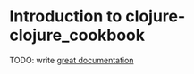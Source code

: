 # Introduction to clojure-clojure_cookbook

TODO: write [great documentation](http://jacobian.org/writing/what-to-write/)
